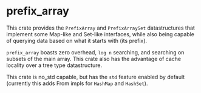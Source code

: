 # prefix\_array
This crate provides the `PrefixArray` and `PrefixArraySet` datastructures that implement some Map-like and Set-like interfaces, while also being capable of querying data based on what it starts with (its prefix).  

`prefix_array` boasts zero overhead, `log n` searching, and searching on subsets of the main array. This crate also has the advantage of cache locality over a tree type datastructure.  

This crate is no\_std capable, but has the `std` feature enabled by default (currently this adds From impls for `HashMap` and `HashSet`).

